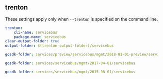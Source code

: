
## trenton

These settings apply only when `--trenton` is specified on the command line.

``` yaml $(trenton)
trenton:
    cli-name: servicebus
    package-name: servicebus
clear-output-folder: true
output-folder: $(trenton-output-folder)/servicebus
```

``` yaml $(tag) == 'package-2018-01-preview' && $(trenton)
gosdk-folder: services/preview/servicebus/mgmt/2018-01-01-preview/servicebus
```

``` yaml $(tag) == 'package-2017-04' && $(trenton)
gosdk-folder: services/servicebus/mgmt/2017-04-01/servicebus
```

``` yaml $(tag) == 'package-2015-08' && $(trenton)
gosdk-folder: services/servicebus/mgmt/2015-08-01/servicebus
```
